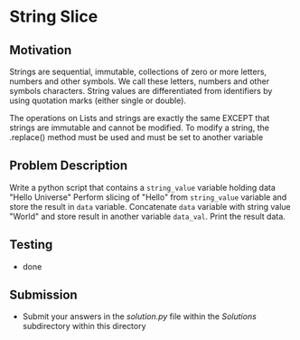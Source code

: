 # String Slice

## Motivation
Strings are sequential, immutable, collections of zero or more letters, numbers and other symbols. We call these letters, numbers and other symbols characters. String values are differentiated from identifiers by using quotation marks (either single or double).

The operations on Lists and strings are exactly the same EXCEPT that strings are immutable and cannot be modified. To modify a string, the .replace() method must be used and must be set to another variable

## Problem Description
Write a python script that contains a `string_value` variable holding data "Hello Universe"
Perform slicing of "Hello" from `string_value` variable and store the result in  `data` variable.
Concatenate `data` variable with string value "World" and store result in another variable `data_val`.
Print the result data.


## Testing
* done

## Submission
* Submit your answers in the *solution.py* file within the *Solutions* subdirectory within this directory
